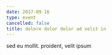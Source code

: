 ```yaml
---
date: 2017-09-16
type: event
cancelled: false
title: dolore dolor dolor ad velit in
---
```

sed eu mollit. proident, velit ipsum